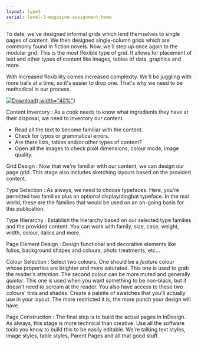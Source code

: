 ```yaml
---
layout: type3
serial: level-3-magazine-assignment-home
---
```

To date, we've designed informal grids which lend themselves to single pages of content. We then designed single-column grids which are commonly found in fiction novels. Now, we'll step up once again to the modular grid. This is the most flexible type of grid. It allows for placement of text and other types of content like images, tables of data, graphics and more.

With increased flexibility comes increased complexity. We'll be juggling with more balls at a time, so it's easier to drop one. That's why we need to be methodical in our process.

<a href="https://www.dropbox.com/sh/yks2o8teg51ezoc/AADPGlnaPerwsZB-W-EGPVw_a?dl=1" title="Download assignment assets" target="_blank">![Download]({{site.url}}/svg/button-download.svg){:width="40%"}</a>

Content Inventory
: As a cook needs to know what ingredients they have at their disposal, we need to inventory our content.

<ul class="hasBullets">
	<li class="second">Read all the text to become familiar with the content.</li>
	<li class="second">Check for typos or grammatical errors.</li>
	<li class="second">Are there lists, tables and/or other types of content?</li>
	<li class="second">Open all the images to check pixel dimensions, colour mode, image quality.</li>
</ul>

Grid Design
: Now that we're familiar with our content, we can design our page grid. This stage also includes sketching layouts based on the provided content.

Type Selection
: As always, we need to choose typefaces. Here, you're permitted two families plus an optional display/dingbat typeface. In the real world, these are the families that would be used on an on-going basis for this publication.

Type Hierarchy
: Establish the hierarchy based on our selected type families and the provided content. You can work with family, size, case, weight, width, colour, italics and more.

Page Element Design
: Design functional and decorative elements like folios, background shapes and colours, photo treatments, etc…

Colour Selection
: Select two colours. One should be a *feature* colour whose properties are brighter and more saturated. This one is used to grab the reader's attention. The second colour can be more muted and generally *quieter*. This one is used when you want something to be non-black, but it doesn't need to scream at the reader. You also have access to these two colours' tints and shades. Create a palette of swatches that you'll actually use in your layout. The more restricted it is, the more punch your design will have.

Page Construction
: The final step is to build the actual pages in InDesign. As always, this stage is more technical than creative. Use all the software tools you know to build this to be easily editable. We're talking text styles, image styles, table styles, Parent Pages and all that good stuff.